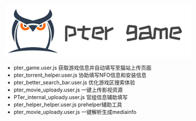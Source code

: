 ![Ptergame Logo](logo.png)
* pter_game.user.js
获取游戏信息并自动填写至猫站上传页面
* pter_torrent_helper.user.js
协助填写NFO信息和安装信息
* pter_better_search_bar.user.js
优化游戏区搜索体验
* pter_movie_uploady.user.js
一键上传影视资源
* PTer_internal_uploady.user.js
官组信息辅助填写
* pter_helper_helper.user.js
prehelper辅助工具
* pter_movie_uploady.user.js
一键解析生成mediainfo
